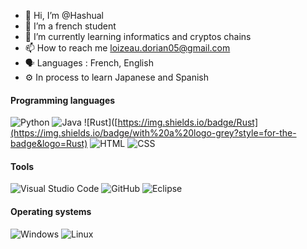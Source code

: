 - 👋 Hi, I’m @Hashual
- 👀 I’m a french student
- 🌱 I’m currently learning informatics and cryptos chains
- 📫 How to reach me loizeau.dorian05@gmail.com
- 🗣️ Languages : French, English
- ⚙️ In process to learn Japanese and Spanish

#### Programming languages
![Python](https://img.shields.io/badge/Python-blue?logo=Python&logoColor=white)
![Java](https://img.shields.io/badge/java-%23ED8B00.svg?&logo=openjdk&logoColor=white)
![Rust]([https://img.shields.io/badge/Rust](https://img.shields.io/badge/with%20a%20logo-grey?style=for-the-badge&logo=Rust)
![HTML](https://img.shields.io/badge/HTML-EA1849?logo=HTML5&logoColor=white)
![CSS](https://img.shields.io/badge/CSS-0B966A?logo=CSS3&logoColor=white)

#### Tools
![Visual Studio Code](https://img.shields.io/badge/Visual%20Studio%20Code-007ACC?style=flat&logo=visual-studio-code&logoColor=white)
![GitHub](https://img.shields.io/badge/GitHub-181717?style=flat&logo=github&logoColor=white)
![Eclipse](https://img.shields.io/badge/Eclipse-2C2255?style=flat&logo=eclipse&logoColor=white)

#### Operating systems
![Windows](https://img.shields.io/badge/Windows-0078D6?style=flat&logo=windows&logoColor=white)
![Linux](https://img.shields.io/badge/Linux-E98B13?style=flat&logo=linux&logoColor=white)
